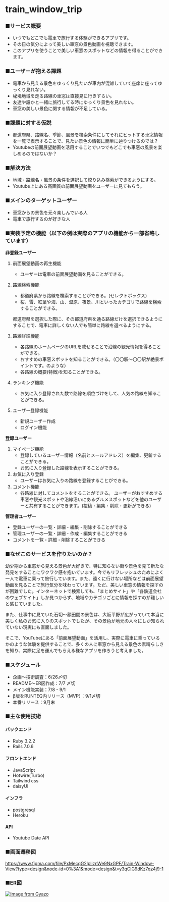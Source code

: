# train_window_trip
### ■サービス概要

- いつでもどこでも電車で旅行する体験ができるアプリです。
- その日の気分によって美しい車窓の景色動画を視聴できます。
- このアプリを使うことで美しい車窓のスポットなどの情報を得ることができます。

### ■ユーザーが抱える課題

- 電車から見える景色をゆっくり見たいが車内が混雑していて座席に座ってゆっくり見れない。
- 秘境地域を走る路線の車窓は直接見に行きずらい。
- 友達や誰かと一緒に旅行してる時にゆっくり景色を見れない。
- 車窓の美しい景色に関する情報が不足している。

### ■課題に対する仮説

- 都道府県、路線名、季節、風景を検索条件にしてそれにヒットする車窓情報を一覧で表示することで、見たい景色の情報に簡単に辿りつけるのでは？
- Youtubeの前面展望動画を活用することでいつでもどこでも車窓の風景を楽しめるのではないか？

### ■解決方法

- 地域・路線名・風景の条件を選択して絞り込み検索ができるようにする。
- Youtube上にある高画質の前面展望動画をユーザーに見てもらう。

### ■メインのターゲットユーザー

- 車窓からの景色を元々楽しんでいる人
- 電車で旅行するのが好きな人

### ■実装予定の機能（以下の例は実際のアプリの機能から一部省略しています）

**非登録ユーザー**

1. 前面展望動画の再生機能
    - ユーザーは電車の前面展望動画を見ることができる。
2. 路線検索機能
    - 都道府県から路線を検索することができる。(セレクトボックス)
    - 桜、雪、紅葉や海、山、湿原、夜景、川といったカテゴリで路線を検索することができる。
    
    都道府県を選択した際に、その都道府県を通る路線だけを選択できるようにすることで、電車に詳しくない人でも簡単に路線を選べるようにする。
    
3. 路線詳細機能
    - 各路線のホームページのURLを載せることで沿線の観光情報を得ることができる。
    - おすすめの車窓スポットを知ることができる。（〇〇駅〜〇〇駅が絶景ポイントです。のような）
    - 各路線の概要(特徴)を知ることができる。
4. ランキング機能
    - お気に入り登録された数で路線を順位づけをして、人気の路線を知ることができる。
5. ユーザー登録機能
    - 新規ユーザー作成
    - ログイン機能

**登録ユーザー**

1. マイページ機能
    - 登録しているユーザー情報（名前とメールアドレス）を編集、更新することができる。
    - お気に入り登録した路線を表示することができる。
2. お気に入り登録
    - ユーザーはお気に入りの路線を登録することができる。
3. コメント機能
    - 各路線に対してコメントをすることができる。 ユーザーがおすすめする車窓や観光スポットや沿線沿いにあるグルメスポットなどを他のユーザーと共有することができます。(投稿・編集・削除・更新ができる)

**管理者ユーザー**

- 登録ユーザーの一覧・詳細・編集・削除することができる
- 管理ユーザーの一覧・詳細・作成・編集することができる
- コメントを一覧・詳細・削除することができる

### ■なぜこのサービスを作りたいのか？

幼少期から車窓から見える景色が大好きで、特に知らない街や景色を見て新たな発見をすることにワクワク感を抱いています。今でもリフレッシュのためによく一人で電車に乗って旅行しています。また、遠くに行けない場所などは前面展望動画を見ることで旅行気分を味わっています。ただ、美しい車窓の情報を探すのが困難でした。インターネットで検索しても、「まとめサイト」や「各鉄道会社のウェブサイト」しか見つからず、地域やカテゴリごとに情報を探すのが難しいと感じていました。

また、仕事中に見ていた石切〜額田間の景色は、大阪平野が広がっていて本当に美しく私のお気に入りのスポットでしたが、その景色が地元の人々にしか知られていない現実にも直面しました。

そこで、YouTubeにある「前面展望動画」を活用し、実際に電車に乗っているかのような体験を提供することで、多くの人に車窓から見える景色の素晴らしさを知り、実際に足を運んでもらえる様なアプリを作ろうと考えました。

### ■スケジュール

- 企画〜技術調査：6/26〆切
- README〜ER図作成：7/7 〆切
- メイン機能実装：7/8 - 9/1
- β版をRUNTEQ内リリース（MVP）：9/1〆切
- 本番リリース：9月末

### ■主な使用技術
#### バックエンド
- Ruby 3.2.2
- Rails 7.0.6
#### フロントエンド
- JavaScript
- Hotwire(Turbo)
- Tailwind css
- daisyUI
#### インフラ
- postgresql
- Heroku
#### API
- Youtube Date API

### ■画面遷移図
https://www.figma.com/file/PxMecqG2lpliznWe9NxGPF/Train-Window-View?type=design&node-id=0%3A1&mode=design&t=y3qClG9dKz7qz4j9-1

### ■ER図
[![Image from Gyazo](https://i.gyazo.com/27a331c0dfee97d96b8e78067a3fa9b5.png)](https://gyazo.com/27a331c0dfee97d96b8e78067a3fa9b5)